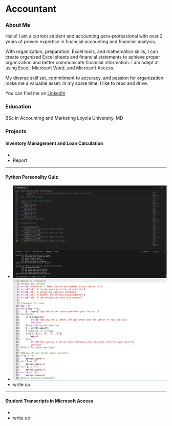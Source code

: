 # Accountant

### About Me 
Hello! I am a current student and accounting para-professional with over 2 years of proven expertise in financial accounting and financial analysis.  
 
With organization, preparation, Excel tools, and mathematics skills, I can create organized Excel sheets and financial statements to achieve proper organization and better communicate financial information. I am adept at using Excel, Microsoft Word, and Microsoft Access.  

My diverse skill set, commitment to accuracy, and passion for organization make me a valuable asset.  In my spare time, I like to read and drive.  
 
You can find me on [LinkedIn](www.linkedin.com/in/umar-nawaz-0aa253327)

### Education 
BSc in Accounting and Marketing
Loyola University, MD

### Projects

#### Inventory Management and Loan Calculation
 - ![]()
 - Report

***
#### Python Personality Quiz
 - ![Results of the Personality Code](/Images/CodingProject/Ran_code.png)
 - ![Framework of the Personality Code](/Images/CodingProject/CODEFrame.png)
 - write up

***
#### Student Transcripts in Microsoft Access
 - ![]()
 - write up
